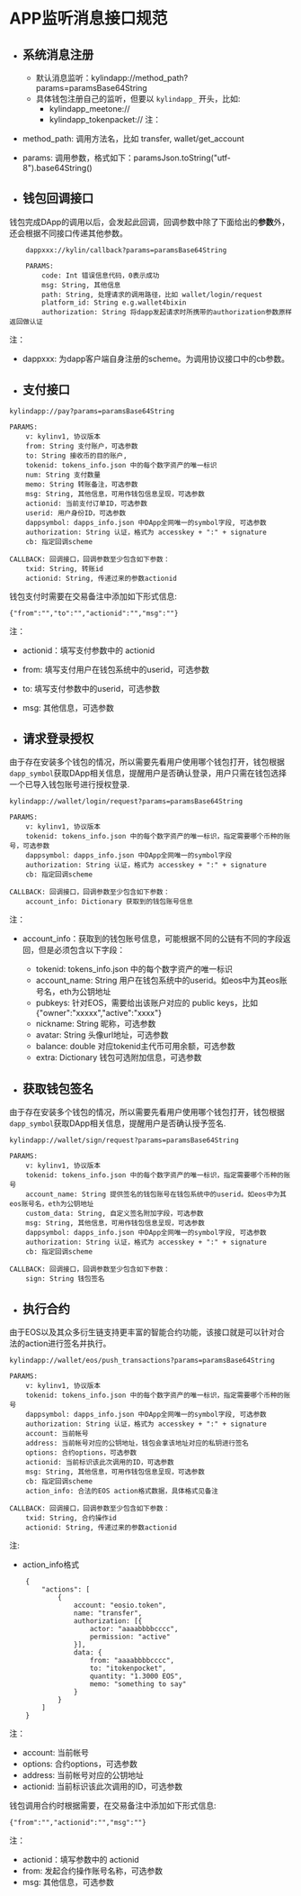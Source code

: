 # APP监听消息接口规范 
* ## 系统消息注册
    * 默认消息监听：kylindapp://method_path?params=paramsBase64String
    * 具体钱包注册自己的监听，但要以 `kylindapp_` 开头，比如:
        * kylindapp_meetone://
        * kylindapp_tokenpacket://
注：
* method_path: 调用方法名，比如  transfer, wallet/get_account
* params: 调用参数，格式如下：paramsJson.toString("utf-8").base64String()

* ## 钱包回调接口
钱包完成DApp的调用以后，会发起此回调，回调参数中除了下面给出的**参数**外，还会根据不同接口传递其他参数。
```
    dappxxx://kylin/callback?params=paramsBase64String

    PARAMS:
        code: Int 错误信息代码，0表示成功
        msg: String, 其他信息
        path: String, 处理请求的调用路径，比如 wallet/login/request
        platform_id: String e.g.wallet4bixin
        authorization: String 将dapp发起请求时所携带的authorization参数原样返回做认证
```
注：
* dappxxx: 为dapp客户端自身注册的scheme。为调用协议接口中的cb参数。

* ## 支付接口
```
kylindapp://pay?params=paramsBase64String

PARAMS:
    v: kylinv1, 协议版本
    from: String 支付账户，可选参数
    to: String 接收币的目的账户,
    tokenid: tokens_info.json 中的每个数字资产的唯一标识
    num: String 支付数量
    memo: String 转账备注，可选参数
    msg: String, 其他信息，可用作钱包信息呈现，可选参数
    actionid: 当前支付订单ID，可选参数
    userid: 用户身份ID，可选参数
    dappsymbol: dapps_info.json 中DApp全网唯一的symbol字段, 可选参数
    authorization: String 认证，格式为 accesskey + ":" + signature
    cb: 指定回调scheme

CALLBACK: 回调接口，回调参数至少包含如下参数：
    txid: String, 转账id
    actionid: String, 传递过来的参数actionid
```  

钱包支付时需要在交易备注中添加如下形式信息:
```
{"from":"","to":"","actionid":"","msg":""} 
```
注：
* actionid：填写支付参数中的 actionid
* from: 填写支付用户在钱包系统中的userid，可选参数
* to: 填写支付参数中的userid，可选参数
* msg: 其他信息，可选参数

* ## 请求登录授权
由于存在安装多个钱包的情况，所以需要先看用户使用哪个钱包打开，钱包根据`dapp_symbol`获取DApp相关信息，提醒用户是否确认登录，用户只需在钱包选择一个已导入钱包账号进行授权登录. 
```
kylindapp://wallet/login/request?params=paramsBase64String

PARAMS:
    v: kylinv1, 协议版本
    tokenid: tokens_info.json 中的每个数字资产的唯一标识，指定需要哪个币种的账号，可选参数
    dappsymbol: dapps_info.json 中DApp全网唯一的symbol字段
    authorization: String 认证，格式为 accesskey + ":" + signature
    cb: 指定回调scheme

CALLBACK: 回调接口，回调参数至少包含如下参数：
    account_info: Dictionary 获取到的钱包账号信息
``` 

注：
* account_info：获取到的钱包账号信息，可能根据不同的公链有不同的字段返回，但是必须包含以下字段：
    * tokenid: tokens_info.json 中的每个数字资产的唯一标识
    * account_name: String 用户在钱包系统中的userid。如eos中为其eos账号名，eth为公钥地址
    * pubkeys: 针对EOS，需要给出该账户对应的 public keys，比如 {"owner":"xxxxx","active":"xxxx"}
    * nickname: String 昵称，可选参数
    * avatar: String 头像url地址，可选参数
    * balance: double 对应tokenid主代币可用余额，可选参数
    * extra: Dictionary 钱包可选附加信息，可选参数

* ## 获取钱包签名
由于存在安装多个钱包的情况，所以需要先看用户使用哪个钱包打开，钱包根据`dapp_symbol`获取DApp相关信息，提醒用户是否确认授予签名. 
```
kylindapp://wallet/sign/request?params=paramsBase64String

PARAMS:
    v: kylinv1, 协议版本
    tokenid: tokens_info.json 中的每个数字资产的唯一标识，指定需要哪个币种的账号
    account_name: String 提供签名的钱包账号在钱包系统中的userid。如eos中为其eos账号名，eth为公钥地址
    custom_data: String, 自定义签名附加字段，可选参数
    msg: String, 其他信息，可用作钱包信息呈现，可选参数
    dappsymbol: dapps_info.json 中DApp全网唯一的symbol字段, 可选参数
    authorization: String 认证，格式为 accesskey + ":" + signature
    cb: 指定回调scheme
        
CALLBACK: 回调接口，回调参数至少包含如下参数：
    sign: String 钱包签名
``` 

* ## 执行合约 
由于EOS以及其众多衍生链支持更丰富的智能合约功能，该接口就是可以针对合法的action进行签名并执行。
```
kylindapp://wallet/eos/push_transactions?params=paramsBase64String

PARAMS:
    v: kylinv1, 协议版本
    tokenid: tokens_info.json 中的每个数字资产的唯一标识，指定需要哪个币种的账号
    dappsymbol: dapps_info.json 中DApp全网唯一的symbol字段, 可选参数
    authorization: String 认证，格式为 accesskey + ":" + signature
    account: 当前帐号
    address: 当前帐号对应的公钥地址，钱包会拿该地址对应的私钥进行签名
    options: 合约options，可选参数
    actionid: 当前标识该此次调用的ID，可选参数
    msg: String, 其他信息，可用作钱包信息呈现，可选参数
    cb: 指定回调scheme
    action_info: 合法的EOS action格式数据，具体格式见备注
        
CALLBACK: 回调接口，回调参数至少包含如下参数：
    txid: String, 合约操作id
    actionid: String, 传递过来的参数actionid
``` 

注:   
* action_info格式  
```
    {
        "actions": [
            {
                account: "eosio.token",
                name: "transfer",
                authorization: [{
                    actor: "aaaabbbbcccc",
                    permission: "active"
                }],
                data: {
                    from: "aaaabbbbcccc",
                    to: "itokenpocket",
                    quantity: "1.3000 EOS",
                    memo: "something to say"
                }
            }
        ]
    }
```
注：
* account: 当前帐号
* options: 合约options，可选参数
* address: 当前帐号对应的公钥地址
* actionid: 当前标识该此次调用的ID，可选参数


钱包调用合约时根据需要，在交易备注中添加如下形式信息:
```
{"from":"","actionid":"","msg":""} 
```
注：
* actionid：填写参数中的 actionid
* from: 发起合约操作账号名称，可选参数
* msg: 其他信息，可选参数

